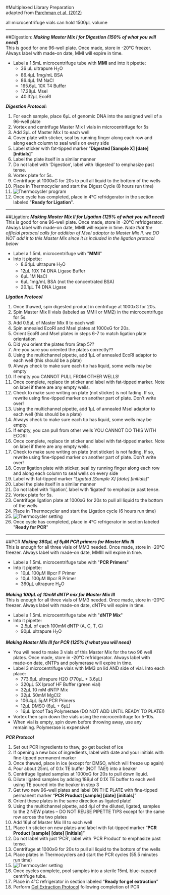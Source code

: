 #Multiplexed Library Preparation  
adapted from [Parchman et al. (2012)](http://onlinelibrary.wiley.com/doi/10.1111/j.1365-294X.2012.05513.x/full)

all microcentrifuge vials can hold 1500μL volume
___
##Digestion:
**_Making Master Mix I for Digestion (150% of what you will need)_**  
This is good for one 96-well plate. Once made, store in -20°C freezer. Always label with made-on date, MMI will expire in time.  
* Label a 1.5mL microcentrifuge tube with **MMI** and into it pipette:
  * 36 μL ultrapure H<sub>2</sub>O  
  * 86.4μL 1mg/mL BSA  
  * 86.4μL 1M NaCl  
  * 165.6μL 10X T4 Buffer  
  * 17.28μL MseI  
  * 40.32μL EcoRI  

**_Digestion Protocol:_**  

1. For each sample, place 6μL of genomic DNA into the assigned well of a 96-well plate
1. Vortex and centrifuge Master Mix I vials in microcentrifuge for 5s
1. Add 3μL of Master Mix I to each well
1. Cover plate with sticker, seal by running finger along each row and along each column to seal wells on every side
  1. Label sticker with fat-tipped marker “**Digested [Sample X] [date] [initials]**”
  1. Label the plate itself in a similar manner
  1. Do not label with ‘Digestion’, label with ‘digested’ to emphasize past tense.
1. Vortex plate for 5s. 
1. Centrifuge at 1000xG for 20s to pull all liquid to the bottom of the wells
1. Place in Thermocycler and start the Digest Cycle (8 hours run time)
  1. ![Thermocycler program](http://4.bp.blogspot.com/-e6SPURb-Vlo/VLfyVhJRUdI/AAAAAAAAAq0/CZXib9eSYtM/s1600/unnamed.jpg) 
1. Once cycle has completed, place in 4°C refridgerator in the section labeled "**Ready for Ligation**".

___


##Ligation:
**_Making Master Mix II for Ligation (125% of what you will need)_**  
This is good for one 96-well plate. Once made, store in -20°C refridgerator.  Always label with made-on date, MMII will expire in time. 
_Note that the official protocol calls for addition of MseI adaptor to Master Mix II, we DO NOT add it to this Master Mix since it is included in the ligation protocol below_  
* Label a 1.5mL microcentrifuge with "**MMII**"  
* Into it pipette:
  * 8.64μL ultrapure H<sub>2</sub>O
  * 12μL 10X T4 DNA Ligase Buffer  
  * 6μL 1M NaCl  
  * 6μL 1mg/mL BSA (not the concentrated BSA)  
  * 20.1μL T4 DNA Ligase  

**_Ligation Protocol_**  

1. Once thawed, spin digested product in centrifuge at 1000xG for 20s.
1. Spin Master Mix II vials (labeled as MMII or MM2) in the microcentrifuge for 5s.
1. Add 0.5μL of Master Mix II to each well
1. Spin annealed EcoRI and MseI plates at 1000xG for 20s.
1. Orient EcoRI and MseI plates in steps 6-7 to match ligation plate orientation
1. Did you orient the plates from Step 5??
1. Are you sure you oriented the plates correctly??
1. Using the multichannel pipette, add 1μL of annealed EcoRI adaptor to each well (this should be a plate)
  1. Always check to make sure each tip has liquid, some wells may be empty
  1. If empty you CANNOT PULL FROM OTHER WELLS!
  1. Once complete, replace tin sticker and label with fat-tipped marker. Note on label if there are any empty wells.
  1. Check to make sure writing on plate (not sticker) is not fading. If so, rewrite using fine-tipped marker on another part of plate. Don’t write over!
1. Using the multichannel pipette, add 1μL of annealed MseI adaptor to each well (this should be a plate)
  1. Always check to make sure each tip has liquid, some wells may be empty.
  1. If empty, you can pull from other wells YOU CANNOT DO THIS WITH ECORI
  1. Once complete, replace tin sticker and label with fat-tipped marker. Note on label if there are any empty wells.
  1. Check to make sure writing on plate (not sticker) is not fading. If so, rewrite using fine-tipped marker on another part of plate. Don’t write over!
1. Cover ligation plate with sticker, seal by running finger along each row and along each column to seal wells on every side
  1. Label with fat-tipped marker “*Ligated [Sample X] [date] [initials]*”
  1. Label the plate itself in a similar manner  
  1. Do not label with ‘ligation’, label with ‘ligated’ to emphasize past tense.  
1. Vortex plate for 5s.  
1. Centrifuge ligation plate at 1000xG for 20s to pull all liquid to the bottom of the wells
1. Place in Thermocycler and start the Ligation cycle (6 hours run time)
  1. ![Thermocycler setting](http://2.bp.blogspot.com/-ytBH1GGjlDM/VLfyV20iqaI/AAAAAAAAAqw/io6rOJAdFKo/s1600/unnamed-1.jpg)
1. Once cycle has completed, place in 4°C refrigerator in section labeled "**Ready for PCR**"


___

##PCR
**_Making 380μL of 5μM PCR primers for Master Mix III_**  
This is enough for all three vials of MM3 needed. Once made, store in -20°C freezer.  Always label with made-on date, MMIII will expire in time. 
  * Label a 1.5mL microcentrifuge tube with "**PCR Primers**"
  * Into it pipette:  
    * 10μL 100μM Illpcr F Primer  
    * 10μL 100μM Illpcr R Primer  
    * 360μL ultrapure H<sub>2</sub>O  

**_Making 100μL of 10mM dNTP mix for Master Mix III_**  
This is enough for all three vials of MM3 needed. Once made, store in -20°C freezer. Always label with made-on date, dNTPs will expire in time. 
  * Label a 1.5mL microcentrifuge tube with "**dNTP Mix**"  
  * Into it pipette:  
    * 2.5μL of each 100mM dNTP (A, C, T, G)  
    * 90μL ultrapure H<sub>2</sub>O

**_Making Master Mix III for PCR (125% if what you will need)_**  
  * You will need to make 3 vials of this Master Mix for the two 96 well plates. Once made, store in -20°C refridgerator. Always label with made-on date, dNTPs and polymerase will expire in time.
  * Label 3 microcentrifuge vials with MM3 on lid AND side of vial. Into each place:
    * 773.6μL ultrapure H2O (770μL + 3.6μL)  
    * 320μL 5X Iproof HF Buffer (green vial)  
    * 32μL 10 mM dNTP Mix  
    * 32μL 50mM MgCl2  
    * 106.4μL 5μM PCR Primers  
    * 12μL DMSO (6μL + 6μL)  
    * 16μL Iproof Taq Polymerase (DO NOT ADD UNTIL READY TO PLATE!)  
  * Vortex then spin down the vials using the microcentrifuge for 5-10s.
  * When vial is empty, spin down before throwing away, use any remaining. Polymerase is expensive!  

**_PCR Protocol_**  

1. Set out PCR ingredients to thaw, go get bucket of ice  
  1. If opening a new box of ingredients, label with date and your initials with fine-tipped permanent marker
1. Once thawed, place in ice (except for DMSO, which will freeze up again)
1. Pour about 25mL of 0.1x TE buffer (NOT TAE!) into a beaker
1. Centrifuge ligated samples at 1000xG for 20s to pull down liquid.
1. Dilute ligated samples by adding 189μl of 0.1X TE buffer to each well using TE poured into the beaker in step 3
1. Get two new 96-well plates and label ON THE PLATE with fine-tipped permanent marker “**PCR Product [sample] [date] [initials]**”
1. Orient these plates in the same direction as ligated plate!
  1. Using the multichannel pipette, add 4μl of the diluted, ligated, samples to the 2 NEW plates – DO NOT REUSE PIPETTE TIPS except for the same row across the two plates
1. Add 16μl of Master Mix III to each well
1. Place tin sticker on new plates and label with fat-tipped marker “**PCR Product [sample] [date] [initials]**”
  1. Do not label with just ‘PCR’, label with ‘PCR Product’ to emphasize past tense.
1. Centrifuge at 1000xG for 20s to pull all liquid to the bottom of the wells
1. Place plates in Thermocyclers and start the PCR cycles (55.5 minutes run time)
  1. ![Thermocycler setting](http://4.bp.blogspot.com/-xsMSgVGlnkE/VLfyfdTraQI/AAAAAAAAArA/1_NRwjjYqDg/s1600/unnamed-2.jpg)
1. Once cycles complete, pool samples into a sterile 15mL blue-capped centrifuge tube.
  1. Place in 4°C refrigerator in section labeled “**Ready for gel extraction**”
1. Perform [Gel Extraction Protocol](https://github.com/EckertLab/protocols/blob/master/gel_extraction_protocol.md) following completion of PCR




